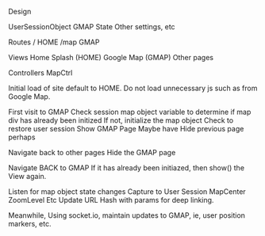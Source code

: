 Design 

UserSessionObject
    GMAP State
    Other settings, etc



Routes
    /           HOME
    /map        GMAP

Views
    Home Splash (HOME)
    Google Map (GMAP)
    Other pages

Controllers
    MapCtrl    

Initial load of site default to HOME. 
    Do not load unnecessary js such as from Google Map.

First visit to GMAP
    Check session map object variable to determine if map div has already been initized
    If not, initialize the map object
        Check to restore user session
    Show GMAP Page
    Maybe have Hide previous page perhaps

Navigate back to other pages
    Hide the GMAP page


Navigate BACK to GMAP
    If it has already been initiazed, then show() the View again.

Listen for map object state changes
    Capture to User Session 
        MapCenter
        ZoomLevel
        Etc
    Update URL Hash with params for deep linking.

Meanwhile,
    Using socket.io, maintain updates to GMAP, ie, user position markers, etc.